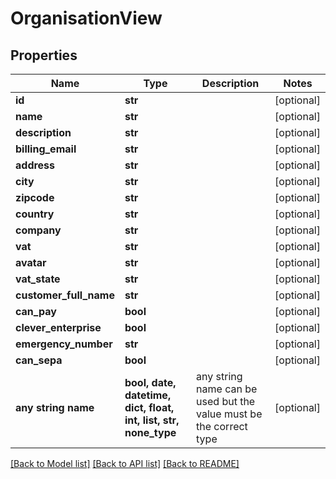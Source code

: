# OrganisationView


## Properties
Name | Type | Description | Notes
------------ | ------------- | ------------- | -------------
**id** | **str** |  | [optional] 
**name** | **str** |  | [optional] 
**description** | **str** |  | [optional] 
**billing_email** | **str** |  | [optional] 
**address** | **str** |  | [optional] 
**city** | **str** |  | [optional] 
**zipcode** | **str** |  | [optional] 
**country** | **str** |  | [optional] 
**company** | **str** |  | [optional] 
**vat** | **str** |  | [optional] 
**avatar** | **str** |  | [optional] 
**vat_state** | **str** |  | [optional] 
**customer_full_name** | **str** |  | [optional] 
**can_pay** | **bool** |  | [optional] 
**clever_enterprise** | **bool** |  | [optional] 
**emergency_number** | **str** |  | [optional] 
**can_sepa** | **bool** |  | [optional] 
**any string name** | **bool, date, datetime, dict, float, int, list, str, none_type** | any string name can be used but the value must be the correct type | [optional]

[[Back to Model list]](../README.md#documentation-for-models) [[Back to API list]](../README.md#documentation-for-api-endpoints) [[Back to README]](../README.md)


